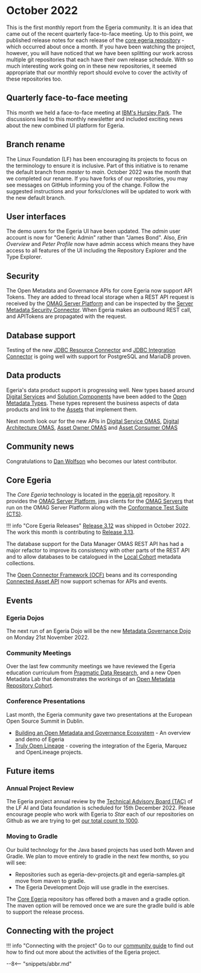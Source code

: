 <!-- SPDX-License-Identifier: CC-BY-4.0 -->
<!-- Copyright Contributors to the Egeria project. -->

# October 2022

This is the first monthly report from the Egeria community.  It is an idea that came out of the recent quarterly face-to-face meeting.  Up to this point, we published release notes for each release of the [core egeria repository](https://github.com/odpi/egeria) - which occurred about once a month.  If you have been watching the project, however, you will have noticed that we have been splitting our work across multiple git repositories that each have their own release schedule.  With so much interesting work going on in these new repositories, it seemed appropriate that our monthly report should evolve to cover the activity of these repositories too.  

## Quarterly face-to-face meeting

This month we held a face-to-face meeting at [IBM's Hursley Park](https://en.wikipedia.org/wiki/IBM_Hursley).  The discussions lead to this monthly newsletter and included exciting news about the new combined UI platform for Egeria.

## Branch rename

The Linux Foundation (LF) has been encouraging its projects to focus on the terminology to ensure it is inclusive.  Part of this initiative is to rename the default branch from *master* to *main*.  October 2022 was the month that we completed our rename.  If you have forks of our repositories, you may see messages on GitHub informing you of the change.  Follow the suggested instructions and your forks/clones will be updated to work with the new default branch.

## User interfaces

The demo users for the Egeria UI have been updated.  The *admin* user account is now for "Generic Admin" rather than "James Bond".  Also, *Erin Overview* and *Peter Profile* now have admin access which means they have access to all features of the UI including the Repository Explorer and the Type Explorer.

## Security

The Open Metadata and Governance APIs for core Egeria now support API Tokens.  They are added to thread local storage when a REST API request is received by the [OMAG Server Platform](/concepts/omag-server-platform) and can be inspected by the [Server Metadata Security Connector](/concepts/server-metadata-security-connector).  When Egeria makes an outbound REST call, and APITokens are propagated with the request.

## Database support

Testing of the new [JDBC Resource Connector](/connectors/resource/jdbc-resource-connector) and [JDBC Integration Connector](/connectors/integration/jdbc-integration-connector) is going well with support for PostgreSQL and MariaDB proven.

## Data products

Egeria's data product support is progressing well.  New types based around [Digital Services](/types/7/0710-Digital-Service) and [Solution Components](/types/7/0730-Solution-Components) have been added to the [Open Metadata Types](/types).  These types represent the business aspects of data products and link to the [Assets](/concepts/asset) that implement them.

Next month look our for the new APIs in [Digital Service OMAS](/services/omas/digital-service/overview), [Digital Architecture OMAS](/services/omas/digital-architecture/overview), [Asset Owner OMAS](/services/omas/asset-owner/overview) and [Asset Consumer OMAS](/services/omas/asset-consumer/overview)

## Community news

Congratulations to [Dan Wolfson](https://github.com/dwolfson) who becomes our latest contributor.

## Core Egeria

The *Core Egeria* technology is located in the [egeria.git](https://github.com/odpi/egeria) repository.  It provides the [OMAG Server Platform](/concepts/omag-server-platform), java clients for the [OMAG Servers](/concepts/omag-server) that run on the OMAG Server Platform along with the [Conformance Test Suite (CTS)](/guides/cts/overview).  

!!! info "Core Egeria Releases"
    [Release 3.12](/release-notes/3.12) was shipped in October 2022.  The work this month is contributing to [Release 3.13](/release-notes/3.13).

The database support for the Data Manager OMAS REST API has had a major refactor to improve its consistency with other parts of the REST API and to allow databases to be catalogued in the [Local Cohort](/concepts/metadata-collection) metadata collections.

The [Open Connector Framework (OCF)](/frameworks/ocf/overview) beans and its corresponding [Connected Asset API](/services/ocf-metadata-management) now support schemas for APIs and events.

## Events

### Egeria Dojos

The next run of an Egeria Dojo will be the new [Metadata Governance Dojo](/education/egeria-dojo/metadata-governance/overview) on Monday 21st November 2022. 

### Community Meetings

Over the last few community meetings we have reviewed the Egeria education curriculum from [Pragmatic Data Research](https://pdr-associates.com/), and a new Open Metadata Lab that demonstrates the workings of an [Open Metadata Repository Cohort](/concepts/cohort-member).

### Conference Presentations

Last month, the Egeria community gave two presentations at the European Open Source Summit in Dublin.

* [Building an Open Metadata and Governance Ecosystem](https://www.youtube.com/watch?v=C-hglq31mfQ) - An overview and demo of Egeria
* [Truly Open Lineage](https://www.youtube.com/watch?v=eNbGa1iDri4) - covering the integration of the Egeria, Marquez and OpenLineage projects.

## Future items

### Annual Project Review

The Egeria project annual review by the [Technical Advisory Board (TAC)](https://wiki.lfaidata.foundation/pages/viewpage.action?pageId=7733341) of the LF AI and Data foundation is scheduled for 15th December 2022.  Please encourage people who work with Egeria to *Star* each of our repositories on Github as we are trying to get [our total count to 1000](https://landscape.lfai.foundation/?selected=egeria).

### Moving to Gradle

Our build technology for the Java based projects has used both Maven and Gradle.  We plan to move entirely to gradle in the next few months, so you will see:

* Repositories such as egeria-dev-projects.git and egeria-samples.git move from maven to gradle.
* The Egeria Development Dojo will use gradle in the exercises.

The [Core Egeria](https://github.com/odpi/egeria) repository has offered both a maven and a gradle option.  The maven option will be removed once we are sure the gradle build is able to support the release process.

## Connecting with the project

!!! info "Connecting with the project"
    Go to our [community guide](/guides/community) to find out how to find out more about the activities of the Egeria project. 

--8<-- "snippets/abbr.md"
